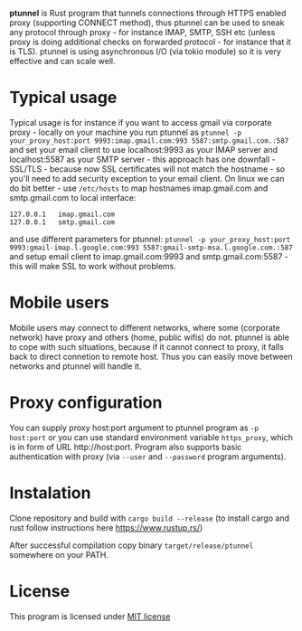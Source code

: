 **ptunnel** is Rust program that tunnels connections through HTTPS enabled proxy (supporting CONNECT method), thus ptunnel can be used to sneak any protocol through proxy - for instance IMAP, SMTP, SSH etc (unless proxy is doing additional checks on forwarded protocol - for instance that it is TLS).
ptunnel is using asynchronous I/O (via tokio module) so it is very effective and can scale well.

Typical usage
=============

Typical usage is for instance if you want to access gmail via corporate proxy - 
locally on your machine you run ptunnel as `ptunnel -p your_proxy_host:port 9993:imap.gmail.com:993 5587:smtp.gmail.com.:587` and set your email client to use localhost:9993 as your IMAP server and localhost:5587 as your SMTP server - this approach has one downfall - SSL/TLS - because now SSL certificates will not match the hostname - so you'll need to add security exception to your email client. 
On linux we can do bit better -  use `/etc/hosts` to map hostnames imap.gmail.com and smtp.gmail.com to local interface:
```
127.0.0.1	imap.gmail.com
127.0.0.1	smtp.gmail.com
```

and use different parameters for ptunnel: `ptunnel -p your_proxy_host:port 9993:gmail-imap.l.google.com:993 5587:gmail-smtp-msa.l.google.com.:587` and setup email client to imap.gmail.com:9993 and smtp.gmail.com:5587 - this will make SSL to work without problems.

Mobile users
============
Mobile users may connect to different networks, where some (corporate network) have proxy and others (home, public wifis) do not.  ptunnel is able to cope with such situations,  because if it cannot connect to proxy, it falls back to direct connetion to remote host. Thus you can easily move between networks and ptunnel will handle it.

Proxy configuration
===================
You can supply proxy host:port argument to ptunnel program as `-p host:port` or you can use standard environment variable `https_proxy`, which is in form of URL http://host:port. 
Program also supports basic authentication with proxy (via `--user` and `--password` program arguments).

Instalation
===========
Clone repository and build with `cargo build --release` (to install cargo and rust follow instructions here https://www.rustup.rs/)

After successful compilation copy binary `target/release/ptunnel` somewhere on your PATH.

License
=======

This program is licensed under [MIT license](https://opensource.org/licenses/MIT)

